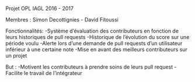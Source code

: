 Projet OPL IAGL 2016 - 2017

Membres : Simon Decottignies - David Fitoussi

Fonctionnalités:
-Système d’évaluation des contributeurs en fonction de leurs historiques de pull requests
-Historique de l’évolution du score sur une période voulu
-Alerte lors d’une demande de pull requests d’un utilisateur inférieur à une certaine note
-Mise en avant des meilleurs contributeurs sur un projet

But :
-Motivent les contributeurs à prendre soins de leurs pull request
-Facilite le travail de l’intégrateur
